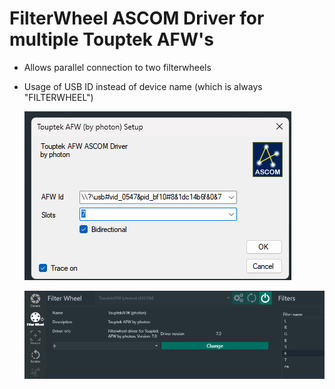# FilterWheel ASCOM Driver for multiple Touptek AFW's

- Allows parallel connection to two filterwheels
- Usage of USB ID instead of device name (which is always "FILTERWHEEL")
  
  ![Setup screen](image.png)

  ![Usage in NINA](image-1.png)